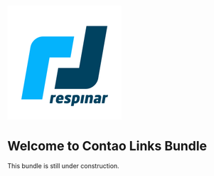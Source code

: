![Alt text](docs/logo.svg?raw=true "logo")


# Welcome to Contao Links Bundle
This bundle is still under construction.
